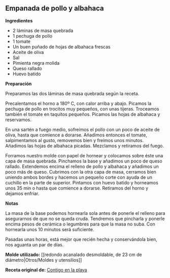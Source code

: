 ## Empanada de pollo y albahaca

**Ingredientes**

- 2 láminas de masa quebrada
- 1 pechuga de pollo
- 1 tomate
- Un buen puñado de hojas de albahaca frescas
- Aceite de oliva
- Sal
- Pimienta negra molida
- Queso rallado
- Huevo batido

**Preparación**

Preparamos las dos láminas de masa quebrada según la receta.

Precalentamos el horno a 180º C, con calor arriba y abajo. Picamos la pechuga de pollo en trocitos muy pequeños, con unas tijeras. Troceamos también el tomate en taquitos pequeños. Picamos las hojas de albahaca y reservamos.

En una sartén a fuego medio, sofreímos el pollo con un poco de aceite de oliva, hasta que comience a dorarse. Añadimos entonces el tomate, salpimentamos al gusto, removemos bien y freímos unos minutos. Añadimos las hojas de albahaca picadas. Mezclamos y retiramos del fuego.

Forramos nuestro molde con papel de hornear y colocamos sobre éste una capa de masa quebrada. Pinchamos la base y añadimos un poco de queso rallado. Extendemos encima el relleno de pollo y albahaca y añadimos un poco más de queso. Cubrimos con la otra capa de masa, cerramos bien uniendo ambos bordes y hacemos un pequeño corte con ayuda de un cuchillo en la parte de superior. Pintamos con huevo batido y horneamos unos 35 min o hasta que comience a dorarse. Retiramos del horno y dejamos enfriar.

**Notas**

La masa de la base podemos hornearla sola antes de ponerle el relleno para asegurarnos de que no se queda cruda. Tendremos que pincharla y ponerle encima pesos de cerámica o legumbres para que la masa no suba. Con hornearla unos 10 minutos será suficiente.

Pasadas unas horas, está mejor que recién hecha y conservándola bien, nos aguanta un par de días.

**Molde utilizado:** [[redondo acanalado desmoldable, de 23 cm de diámetro|Otros/Moldes y utensilios]]

**Receta original de:** [Contigo en la playa](http://www.contigoenlaplaya.com/2014/06/empanada-de-pollo-y-albahaca.html)